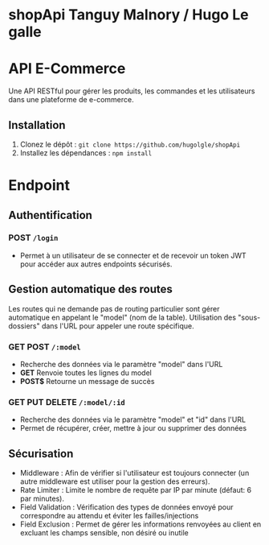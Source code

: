 # shopApi Tanguy Malnory / Hugo Le galle

# API E-Commerce

Une API RESTful pour gérer les produits, les commandes et les utilisateurs dans une plateforme de e-commerce.

## Installation

1. Clonez le dépôt : `git clone https://github.com/hugolgle/shopApi`
2. Installez les dépendances : `npm install`

# Endpoint

## Authentification

### **POST** `/login`

- Permet à un utilisateur de se connecter et de recevoir un token JWT pour accéder aux autres endpoints sécurisés.

## Gestion automatique des routes

Les routes qui ne demande pas de routing particulier sont gérer automatique en appelant le "model" (nom de la table).
Utilisation des "sous-dossiers" dans l'URL pour appeler une route spécifique.

### **GET** **POST** `/:model`

- Recherche des données via le paramètre "model" dans l'URL
- **GET** Renvoie toutes les lignes du model
- **POST$** Retourne un message de succès

### **GET** **PUT** **DELETE** `/:model/:id`

- Recherche des données via le paramètre "model" et "id" dans l'URL
- Permet de récupérer, créer, mettre à jour ou supprimer des données

## Sécurisation

- Middleware : Afin de vérifier si l'utilisateur est toujours connecter (un autre middleware est utiliser pour la gestion des erreurs).
- Rate Limiter : Limite le nombre de requête par IP par minute (défaut: 6 par minutes).
- Field Validation : Vérification des types de données envoyé pour correspondre au attendu et éviter les failles/injections
- Field Exclusion : Permet de gérer les informations renvoyées au client en excluant les champs sensible, non désiré ou inutile
